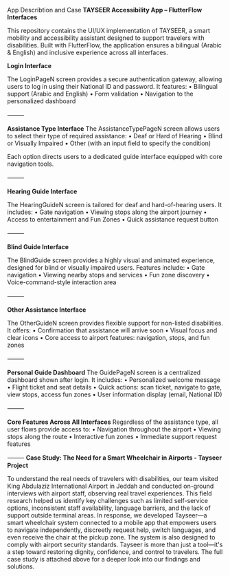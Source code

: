 App Describtion and Case 
**TAYSEER Accessibility App – FlutterFlow Interfaces**

This repository contains the UI/UX implementation of TAYSEER, a smart mobility and accessibility assistant designed to support travelers with disabilities. Built with FlutterFlow, the application ensures a bilingual (Arabic & English) and inclusive experience across all interfaces.

**Login Interface**

The LoginPageN screen provides a secure authentication gateway, allowing users to log in using their National ID and password. It features:
	•	Bilingual support (Arabic and English)
	•	Form validation
	•	Navigation to the personalized dashboard

⸻

**Assistance Type Interface**
The AssistanceTypePageN screen allows users to select their type of required assistance:
	•	Deaf or Hard of Hearing
	•	Blind or Visually Impaired
	•	Other (with an input field to specify the condition)

Each option directs users to a dedicated guide interface equipped with core navigation tools.

⸻

**Hearing Guide Interface**

The HearingGuideN screen is tailored for deaf and hard-of-hearing users. It includes:
	•	Gate navigation
	•	Viewing stops along the airport journey
	•	Access to entertainment and Fun Zones
	•	Quick assistance request button

⸻

**Blind Guide Interface**

The BlindGuide screen provides a highly visual and animated experience, designed for blind or visually impaired users. Features include:
	•	Gate navigation
	•	Viewing nearby stops and services
	•	Fun zone discovery
	•	Voice-command-style interaction area

⸻

**Other Assistance Interface**

The OtherGuideN screen provides flexible support for non-listed disabilities. It offers:
	•	Confirmation that assistance will arrive soon
	•	Visual focus and clear icons
	•	Core access to airport features: navigation, stops, and fun zones

⸻

**Personal Guide Dashboard**
The GuidePageN screen is a centralized dashboard shown after login. It includes:
	•	Personalized welcome message
	•	Flight ticket and seat details
	•	Quick actions: scan ticket, navigate to gate, view stops, access fun zones
	•	User information display (email, National ID)

⸻

**Core Features Across All Interfaces**
Regardless of the assistance type, all user flows provide access to:
	•	Navigation throughout the airport
	•	Viewing stops along the route
	•	Interactive fun zones
	•	Immediate support request features

⸻
**Case Study: The Need for a Smart Wheelchair in Airports - Tayseer Project**

To understand the real needs of travelers with disabilities, our team visited King Abdulaziz International Airport in Jeddah and conducted on-ground interviews with airport staff, observing real travel experiences. This field research helped us identify key challenges such as limited self-service options, inconsistent staff availability, language barriers, and the lack of support outside terminal areas. In response, we developed Tayseer—a smart wheelchair system connected to a mobile app that empowers users to navigate independently, discreetly request help, switch languages, and even receive the chair at the pickup zone. The system is also designed to comply with airport security standards. Tayseer is more than just a tool—it's a step toward restoring dignity, confidence, and control to travelers. The full case study is attached above for a deeper look into our findings and solutions.

